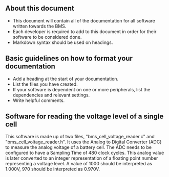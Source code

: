 **About this document**
--------

- This document will contain all of the documentation for all software written towards the BMS.
- Each developer is required to add to this document in order for their software to be considered done.
- Markdown syntax should be used on headings.

**Basic guidelines on how to format your documentation**
--------

- Add a heading at the start of your documentation.
- List the files you have created.
- If your software is dependent on one or more peripherals, list the dependencies and relevant settings.
- Write helpful comments.

**Software for reading the voltage level of a single cell**
--------

This software is made up of two files, "bms_cell_voltage_reader.c" and "bms_cell_voltage_reader.h".
It uses the Analog to Digital Converter (ADC) to measure the analog voltage of a battery cell. The ADC needs to be configured to have a Sampling Time of 480 clock cycles. This analog value is later converted to an integer representation of a floating point number representing a voltage level. A value of 1000 should be interpreted as 1.000V, 970 should be interpreted as 0.970V.
